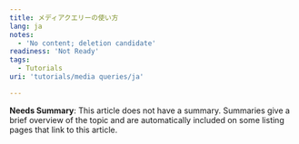 ```yaml
---
title: メディアクエリーの使い方
lang: ja
notes:
  - 'No content; deletion candidate'
readiness: 'Not Ready'
tags:
  - Tutorials
uri: 'tutorials/media queries/ja'

---
```

**Needs Summary**: This article does not have a summary. Summaries give a brief overview of the topic and are automatically included on some listing pages that link to this article.

